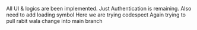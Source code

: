 All UI & logics are been implemented.
Just Authentication is remaining.
Also need to add loading symbol
Here we are trying codespect
Again trying to pull rabit wala change into main branch
